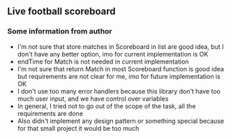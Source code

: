 ## Live football scoreboard


### Some information from author
* I'm not sure that store matches in Scoreboard in list are good idea, but I don't have any better option, imo for current implementation is OK
* endTime for Match is not needed in current implementation
* I'm not sure that return Match in most Scoreboard function is good idea but requirements are not clear for me, imo for future implementation is OK
* I don't use too many error handlers because this library don't have too much user input, and we have control over variables
* In general, I tried not to go out of the scope of the task, all the requirements are done
* Also didn't implement any design pattern or something special because for that small project it would be too much